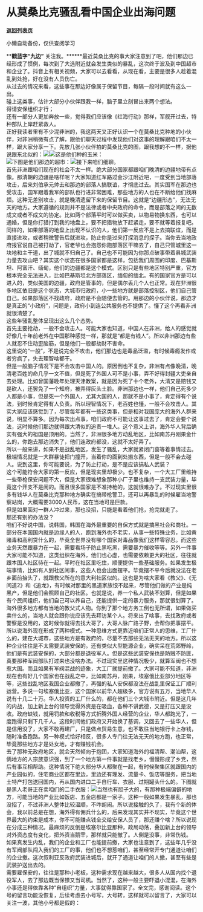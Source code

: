 # 从莫桑比克骚乱看中国企业出海问题

[**返回列表页**](/gzh/九边)

小懒自动备份，仅供查阅学习

******戳蓝字**“九边”**
关注我。******最近莫桑比克的事大家注意到了吧，他们那边已经形成了惯例，每次到了大选附近就会发生类似的暴乱，这次终于波及到中国超市和企业了。抖音上有相关视频，大家可以去看看，从现在看，主要是很多人趁着混乱到处抢，好在没有人员伤亡。  
从过去的情况来看，这些事在那边好像属于保留节目，每隔一段时间就有这么一出。  
碰上这类事，估计大部分小伙伴跟我一样，脑子里立刻冒出来两个想法。  
得请安保组织才行；  
还有一部分人更加奔放一些，觉得我们应该像《红海行动》那样，军舰开过去，特种部队上岸赶紧救人。  
正好我读者里有不少混非洲的，我这两天又正好认识一个在莫桑比克种地的小伙伴，对非洲稍微有点了解，跟他们聊天过程中发现他们对这事的理解跟咱们不太一样，跟大家分享一下。先放几张小伙伴拍的莫桑比克的图，跟我想的不一样，据他说跟东北似的：![](https://mmbiz.qpic.cn/sz_mmbiz_jpg/INpibEpTBzYdibKZTQqNQLWGjjhuEbzjOjI1EL9pjqJSWG8ZF1nq0n8iaHYkiay6swVRXBMDNS2Kib3YIFXzYIIFvYQ/640?wx_fmt=jpeg)![](https://mmbiz.qpic.cn/sz_mmbiz_jpg/INpibEpTBzYdibKZTQqNQLWGjjhuEbzjOjRZevQl6M9UxkWfMKsKSw8sSw72icGCV3tuI1F62ibHk6wkgUt9qrouJg/640?wx_fmt=jpeg)这是他们种的玉米：  
![](https://mmbiz.qpic.cn/sz_mmbiz_jpg/INpibEpTBzYdibKZTQqNQLWGjjhuEbzjOjnS1JEiacudYA7r2aUGJe7yw7HGHeDxT9Qu6ibbcS5hTdFQhalaAdj7nA/640?wx_fmt=jpeg)下图是他们那边的超市：![](https://mmbiz.qpic.cn/sz_mmbiz_jpg/INpibEpTBzYdibKZTQqNQLWGjjhuEbzjOjJKhicsa8FzLC4fNXZwvacicNEQlM0jj9Qia7yZrB7nTNqial2rwkcJypicw/640?wx_fmt=jpeg&from;=appmsg)接下来咱们细聊。  
首先非洲跟咱们现在的社会不太一样。绝大部分国家都跟咱们晚清的边疆地带有点像。那清朝的边疆是啥样呢？大家知道红军路过金沙江附近吧，一度受到当地部落攻击，后来刘伯承元帅去和那边的部落人搞联谊，才彻底过去。其实国军在那边也受攻击，国军跟着我军的部队也行进非常困难，那些地方的人也在不断给他们找麻烦。这种无差别攻击，就是晚清遗留下来的保留节目。这就是“边疆形态”，无法无天的地方。大家遵循的规则并不是法律或者中央政府的命令，而是部落之间的无数成文或者不成文的协定。比如两个部落平时可以做买卖，以物易物换东西，也可以通婚，但是你打猎打到我的地盘上，要不把猎物放下赶紧走，要不就等着报复吧。同样的，如果部落的地盘上出现不认识的人，他们第一反应不是上去搞联谊，而是直接进攻，或者稍微警告后就进攻，防止你是过来打探消息的探子。当你去当地政府报官说自己被打劫了，官老爷也会抱怨你跑部落区干嘛去了，自己只管城里这一块地和主干道，出了城就不归自己了。自己也不可能因为你那点破事带着县城武装力量去攻山吧？其实这个状态在很多国家都是这样，包括我们周围的印度、巴基斯坦、阿富汗、缅甸，他们的边疆都是这个模式。区别只是有些地区特别严重，官方根本完全无法进入，比如巴基斯坦北方部落区，缅甸的缅北。有的国家官方是可以进入的，类似美国的边疆，政府是管事的，但是偶尔丢几个人也正常。现在非洲很多地区依旧是这个状态，大城市归政府，小一些地方就是部落控制区，他们自己管自己。如果部落区不找政府，政府是不会随便去管的。用那边的小伙伴说，那边才是真正的“小政府”，问题是，政府小到连公共服务也不提供了。懂了这个再看非洲就很清楚了。  
这些年骚乱整体呈现出这么几个态势。  
首先主要抢劫，一般不会攻击人。可能大家也知道，中国人在非洲，给人的感觉就好像几十年前老外在中国那种感觉一样，那就是“都是有钱人”。所以非洲那边有些人就忍不住动歪脑筋，但是他们一般都劫财不害命。  
这里说的“一般”，不是说完全不攻击，他们那边也是毒品泛滥，有时候毒瘾发作或者穷疯了，失去理智啥都干。  
但是一般脑子情况下是不会攻击中国人的。原因倒也不复杂，非洲有点像晚清，晚清老百姓的命几乎一文不值，但是死了外国人可不是小事，弄不好得封疆大吏亲自去处理。比如曾国藩晚年处理天津教案，就是因为死了十个老外，大清又是赔钱又是砍人，还罢免了一个知府，被弄得灰头土脸。非洲那边也一样，他们自己死多少人都是小事，但是死一个外国人，尤其大国的人，那就不是小事了，肯定得有个说法，到时候肯定得有人负责。所以理智情况下，老百姓也懂，一般不会攻击人。其实大家应该感觉到了，尽管每年都有一些这类事，但是相对我国庞大的海外人群来说，明显不算多。因为每次出点事，咱们政府不可能让这事过去了，肯定会要个说法，这时候他们那边就得跟大清似的追责一堆人。这个意义上讲，海外华人背后确实有强大的祖国是顶用的。当然了，非洲很多地方动乱地区，比如南苏丹刚果金什么的，你跑去那边消失了，他们连政府都没，这就不太好弄了。  
所以一般来讲，如果不是战乱地区，发生了骚乱，大家就紧闭门窗等着事情过去。极端情况就是一大群暴徒把门撞开，当着你的面到处搬东西，但是一般不会去碰人。说到这里，你可能要说，为了防止打劫，是不是应该搞私人武装？  
这个可能符合大家的第一反应，但是现实里却极少。也不复杂，一个大工厂里维持一些带枪保安问题不大，但是大家很难想象那种小厂子里也维持一支武装力量，毕竟这个开支不是闹的。而且很多国家是不准持枪的，这就很难办了。不过现实里很多有钱华人在莫桑比克那种地方确实在搞带枪警卫，还可以再暴乱的时候雇当地警察站岗，大概需要3000人民币，这在当地可是巨款。  
但是如果面对一群人冲过来，那也没招，只能是看着他们抢，抢完就走了。  
那还有别的办法没？  
咱们不好说中国，说韩国，韩国在海外最重要的自保方式就是搞黑社会和商社。一部分在本国国内就是边缘人的人，跑到海外也不老实，从事一些特殊业务，比如黄赌毒和高利贷什么的，毕竟全世界没有哪个国家对毒品像我们这样零容忍。而这些业务天然跟暴力在一起，需要看场子防止黑吃黑，需要暴力催收等等。另外一件事大家可能不知道，这类组织在海外，他们也心虚，也需要依赖更大的社区，往往就跟本国人社区待在一起。平时在社区里吃住，顺便提供一些基础服务。如果发生极端事情，比如有人到社区闹事，这些人也会出面摆平。毕竟摆不平今后就没法在老乡面前抬头了，就跟教父所在的意大利社区似的。这也是为啥大家看《教父》、《无间道2》和《追龙》，有时候对那里的黑道家族恨不起来，尽管他们做的产业是纯黑产，但是他们会照顾自己的社区。也就是说，养一个私人武装不划算，但是如果有个民间组织，他们自己可以养自己，还能提供一定的暴力服务，那就很划算了。海外很多地方都有当地的教父式人物。你到了那个地方务工倒也无所谓，如果做买卖什么的，当地人就会跟你说应该先去拜访某个人。将来出了啥事，去找政府或者警察是没用的，这时候你就得去找大哥了，大哥人脉广路子野，会帮你把事摆平。所以说海外现在形成了两种模式。一种思维方式更靠近咱们正常人的思维，工厂什么的，建在大城市，这些地方是有政府的，尽量不去那些无法无天的地方。所以这种企业往往是不太需要武装安保的。还有类似大型能源企业，确实呆在荒郊野岭，他们是有武装安保的，大部分都是退役军人。但是这些武装安保也是防贼不防匪，真要那种军阀部队打过来也没啥办法。不过现实里这种情况极少，就算军阀也不想惹大国。而且如果有军阀混战的迹象，大工厂就提前撤了。大家可能不知道，非洲现在也有好几个国家也在战乱之中，比如南苏丹，刚果，埃塞俄比亚部分地区等等，这些战乱地区我国企业都撤了，再强的私人安保都没法在战乱里保证工厂顺利运营。多说一句埃塞俄比亚，这个国家以前华人超级多，官方说有五万，当地华人说有十几二十万。华人投资的工厂什么的，都在他们三个大城市附近。但是这几年的内战，加上新上台的领导觉得外资是在吸血，各种不讲武德，又是打压又是没收。政府缺钱，就用罚款和收税等方式折腾外国人经营的企业，华人都跑光了，一度跑得只剩下几千人。这段时间他们政府又开始换了基调，又回去了一些华人，但是信用没了，大家不敢再建厂，只是做点贸易生意，也不敢往当地银行卡上存钱，随时准备跑路。另一种模式恰好相反，很多人专门往无法无天的地方跑，也正常，毕竟那些地方才是处女地，才有赚钱机会。  
去了那种无政府地区，就会天然倾向于抱团，大家知道海外的福清帮、潮汕帮，这俩地方的人宗族意识强，到了一个地方第一件事就是找老乡，慢慢形成了乡党，然后有事互相帮助。这种情况下绝大部分华人都聚在一起，有时候聚集区就跟国内的产业园似的，住宅商业区都在里边，里边还有理发、流量卡、饭店等服务，把当地土特产打包送回国内，再从国内进口二手自行车、衣服、过期罐头什么的。下图就是黑人老哥正在卖咱们的二手衣服：![](https://mmbiz.qpic.cn/sz_mmbiz_jpg/INpibEpTBzYdibKZTQqNQLWGjjhuEbzjOjLCPfvwVsWf2t8v8IaVQ1oFN5KzMpicjbUz3JxXM865WodcFr3tZNCWg/640?wx_fmt=jpeg)当然也有胆子大的，有那种极端偏僻的地方，可能当地的产业比如饭店、五金店都是一家子。这种一般如果发生暴乱，那也没招了，不过非洲人整体比较温顺，不咋胡闹。所以说接触的久了，我有个新的体会，我以前总是在想，海外得有佣兵什么的，后来发现其实并不现实，毕竟这个世界最大的约束是成本，你不可能赚点钱全交给安保人员了，那还赚个啥？所以说现在分成三种情况。最麻烦的反倒是埃塞尔比亚那种，政局动荡，叠加新上台的领导对外资态度有变化，把外资当鹅宰，那样就只能撤了。人倒是没事，非常伤钱。  
如果真发生内乱，我们的企业和工厂也能提前撤，大家也注意到了，这些年几乎没有军阀部队闯入我们的工厂的事，他们也不想惹咱们，甚至经常开专门通道让咱们的企业撤。这次叙利亚反政府武装进城后，就开了通道让咱们的人撤，甚至有些是武装护送出去的。  
需要雇保安的，往往是那种小老板，这种需求现在越来越大，很多人从国内找个退役军人，去了那边既当保镖又当司机。当然了，这种一般主要吓退小混混，在海外小事还是得依靠各种“自组织”力量，大事就得靠国家了。全文完，感谢阅读。这个号的留言功能没恢复，后续考虑去小号写，大号转，这样就可以留言了，大家可以关注一波，其他小号都是假的：  

